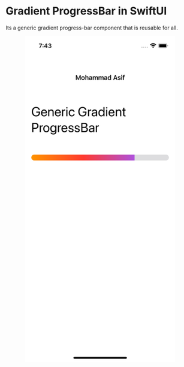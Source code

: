 # Gradient ProgressBar in SwiftUI
Its a generic gradient progress-bar component that is reusable for all.

<div align="center">
    <img src="https://github.com/Asif332/GradientProgressBarSwiftUI/blob/master/ProgressBarImage.png" width="400px"</img> 
</div>




